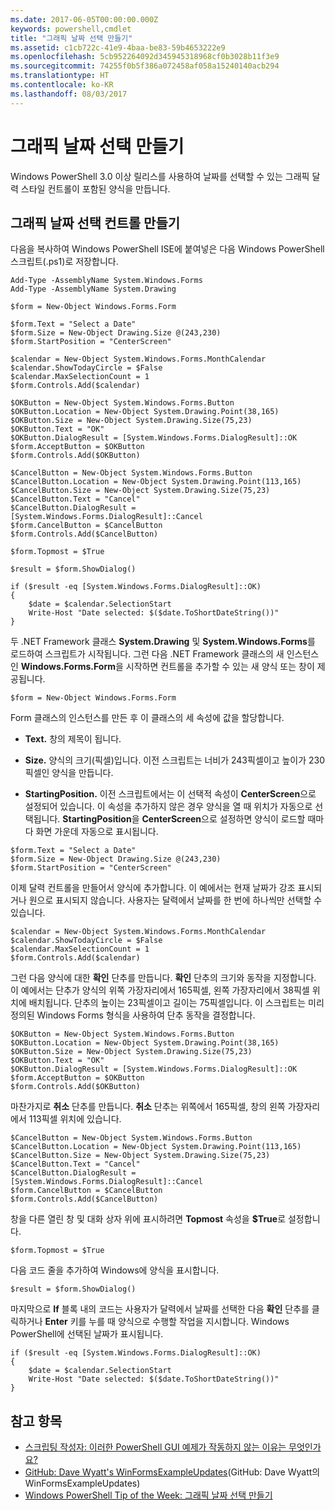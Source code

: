 ```yaml
---
ms.date: 2017-06-05T00:00:00.000Z
keywords: powershell,cmdlet
title: "그래픽 날짜 선택 만들기"
ms.assetid: c1cb722c-41e9-4baa-be83-59b4653222e9
ms.openlocfilehash: 5cb952264092d345945318968cf0b3028b11f3e9
ms.sourcegitcommit: 74255f0b5f386a072458af058a15240140acb294
ms.translationtype: HT
ms.contentlocale: ko-KR
ms.lasthandoff: 08/03/2017
---
```

# <a name="creating-a-graphical-date-picker"></a>그래픽 날짜 선택 만들기
Windows PowerShell 3.0 이상 릴리스를 사용하여 날짜를 선택할 수 있는 그래픽 달력 스타일 컨트롤이 포함된 양식을 만듭니다.

## <a name="create-a-graphical-date-picker-control"></a>그래픽 날짜 선택 컨트롤 만들기
다음을 복사하여 Windows PowerShell ISE에 붙여넣은 다음 Windows PowerShell 스크립트(.ps1)로 저장합니다.

```
Add-Type -AssemblyName System.Windows.Forms
Add-Type -AssemblyName System.Drawing

$form = New-Object Windows.Forms.Form 

$form.Text = "Select a Date" 
$form.Size = New-Object Drawing.Size @(243,230) 
$form.StartPosition = "CenterScreen"

$calendar = New-Object System.Windows.Forms.MonthCalendar 
$calendar.ShowTodayCircle = $False
$calendar.MaxSelectionCount = 1
$form.Controls.Add($calendar) 

$OKButton = New-Object System.Windows.Forms.Button
$OKButton.Location = New-Object System.Drawing.Point(38,165)
$OKButton.Size = New-Object System.Drawing.Size(75,23)
$OKButton.Text = "OK"
$OKButton.DialogResult = [System.Windows.Forms.DialogResult]::OK
$form.AcceptButton = $OKButton
$form.Controls.Add($OKButton)

$CancelButton = New-Object System.Windows.Forms.Button
$CancelButton.Location = New-Object System.Drawing.Point(113,165)
$CancelButton.Size = New-Object System.Drawing.Size(75,23)
$CancelButton.Text = "Cancel"
$CancelButton.DialogResult = [System.Windows.Forms.DialogResult]::Cancel
$form.CancelButton = $CancelButton
$form.Controls.Add($CancelButton)

$form.Topmost = $True

$result = $form.ShowDialog() 

if ($result -eq [System.Windows.Forms.DialogResult]::OK)
{
    $date = $calendar.SelectionStart
    Write-Host "Date selected: $($date.ToShortDateString())"
}
```

두 .NET Framework 클래스 **System.Drawing** 및 **System.Windows.Forms**를 로드하여 스크립트가 시작됩니다. 그런 다음 .NET Framework 클래스의 새 인스턴스인 **Windows.Forms.Form**을 시작하면 컨트롤을 추가할 수 있는 새 양식 또는 창이 제공됩니다.

```
$form = New-Object Windows.Forms.Form
```

Form 클래스의 인스턴스를 만든 후 이 클래스의 세 속성에 값을 할당합니다.

-   **Text.** 창의 제목이 됩니다.

-   **Size.** 양식의 크기(픽셀)입니다. 이전 스크립트는 너비가 243픽셀이고 높이가 230픽셀인 양식을 만듭니다.

-   **StartingPosition.** 이전 스크립트에서는 이 선택적 속성이 **CenterScreen**으로 설정되어 있습니다. 이 속성을 추가하지 않은 경우 양식을 열 때 위치가 자동으로 선택됩니다. **StartingPosition**을 **CenterScreen**으로 설정하면 양식이 로드할 때마다 화면 가운데 자동으로 표시됩니다.

```
$form.Text = "Select a Date" 
$form.Size = New-Object Drawing.Size @(243,230) 
$form.StartPosition = "CenterScreen"
```

이제 달력 컨트롤을 만들어서 양식에 추가합니다. 이 예에서는 현재 날짜가 강조 표시되거나 원으로 표시되지 않습니다. 사용자는 달력에서 날짜를 한 번에 하나씩만 선택할 수 있습니다.

```
$calendar = New-Object System.Windows.Forms.MonthCalendar 
$calendar.ShowTodayCircle = $False
$calendar.MaxSelectionCount = 1
$form.Controls.Add($calendar)
```

그런 다음 양식에 대한 **확인** 단추를 만듭니다. **확인** 단추의 크기와 동작을 지정합니다. 이 예에서는 단추가 양식의 위쪽 가장자리에서 165픽셀, 왼쪽 가장자리에서 38픽셀 위치에 배치됩니다. 단추의 높이는 23픽셀이고 길이는 75픽셀입니다. 이 스크립트는 미리 정의된 Windows Forms 형식을 사용하여 단추 동작을 결정합니다.

```
$OKButton = New-Object System.Windows.Forms.Button
$OKButton.Location = New-Object System.Drawing.Point(38,165)
$OKButton.Size = New-Object System.Drawing.Size(75,23)
$OKButton.Text = "OK"
$OKButton.DialogResult = [System.Windows.Forms.DialogResult]::OK
$form.AcceptButton = $OKButton
$form.Controls.Add($OKButton)
```

마찬가지로 **취소** 단추를 만듭니다. **취소** 단추는 위쪽에서 165픽셀, 창의 왼쪽 가장자리에서 113픽셀 위치에 있습니다.

```
$CancelButton = New-Object System.Windows.Forms.Button
$CancelButton.Location = New-Object System.Drawing.Point(113,165)
$CancelButton.Size = New-Object System.Drawing.Size(75,23)
$CancelButton.Text = "Cancel"
$CancelButton.DialogResult = [System.Windows.Forms.DialogResult]::Cancel
$form.CancelButton = $CancelButton
$form.Controls.Add($CancelButton)
```

창을 다른 열린 창 및 대화 상자 위에 표시하려면 **Topmost** 속성을 **$True**로 설정합니다.

```
$form.Topmost = $True
```

다음 코드 줄을 추가하여 Windows에 양식을 표시합니다.

```
$result = $form.ShowDialog()
```

마지막으로 **If** 블록 내의 코드는 사용자가 달력에서 날짜를 선택한 다음 **확인** 단추를 클릭하거나 **Enter** 키를 누를 때 양식으로 수행할 작업을 지시합니다. Windows PowerShell에 선택된 날짜가 표시됩니다.

```
if ($result -eq [System.Windows.Forms.DialogResult]::OK)
{
    $date = $calendar.SelectionStart
    Write-Host "Date selected: $($date.ToShortDateString())"
}
```

## <a name="see-also"></a>참고 항목
- [스크립팅 작성자: 이러한 PowerShell GUI 예제가 작동하지 않는 이유는 무엇인가요?](http://go.microsoft.com/fwlink/?LinkId=506644)
- [GitHub: Dave Wyatt's WinFormsExampleUpdates](https://github.com/dlwyatt/WinFormsExampleUpdates)(GitHub: Dave Wyatt의 WinFormsExampleUpdates)
- [Windows PowerShell Tip of the Week: 그래픽 날짜 선택 만들기](http://technet.microsoft.com/library/ff730942.aspx)

